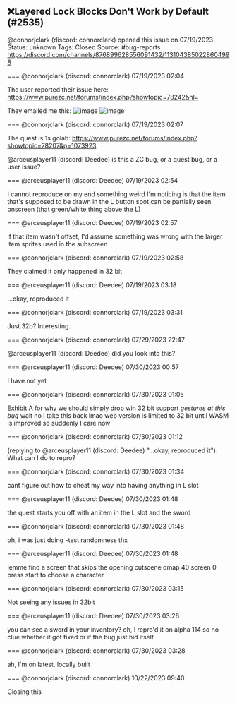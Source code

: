 ## ❌Layered Lock Blocks Don't Work by Default (#2535)
@connorjclark (discord: connorclark) opened this issue on 07/19/2023
Status: unknown
Tags: Closed
Source: #bug-reports https://discord.com/channels/876899628556091432/1131043850228604998


=== @connorjclark (discord: connorclark) 07/19/2023 02:04

The user reported their issue here: https://www.purezc.net/forums/index.php?showtopic=78242&hl=

They emailed me this:
![image](https://cdn.discordapp.com/attachments/1131043850228604998/1131043850526392422/zc_screen00001.png?ex=65e7cf2b&is=65d55a2b&hm=5b628bc9e4ac753d878253fa0663e3b9abdcdc9f5e15b22eabf97187c9a84e78&)
![image](https://cdn.discordapp.com/attachments/1131043850228604998/1131043850778071130/zc_screen00002.png?ex=65e7cf2b&is=65d55a2b&hm=c81ac8265919b30eaabbec3ef42c5a02e79d58c3b7ab2002ee0a6ba358004d0b&)

=== @connorjclark (discord: connorclark) 07/19/2023 02:07

The quest is 1s golab: https://www.purezc.net/forums/index.php?showtopic=78207&p=1073923

@arceusplayer11 (discord: Deedee) is this a ZC bug, or a quest bug, or a user issue?

=== @arceusplayer11 (discord: Deedee) 07/19/2023 02:54

I cannot reproduce on my end
something weird I'm noticing is that the item that's supposed to be drawn in the L button spot can be partially seen onscreen
(that green/white thing above the L)

=== @arceusplayer11 (discord: Deedee) 07/19/2023 02:57

if that item wasn't offset, I'd assume something was wrong with the larger item sprites used in the subscreen

=== @connorjclark (discord: connorclark) 07/19/2023 02:58

They claimed it only happened in 32 bit

=== @arceusplayer11 (discord: Deedee) 07/19/2023 03:18

...okay, reproduced it

=== @connorjclark (discord: connorclark) 07/19/2023 03:31

Just 32b? Interesting.

=== @connorjclark (discord: connorclark) 07/29/2023 22:47

@arceusplayer11 (discord: Deedee) did you look into this?

=== @arceusplayer11 (discord: Deedee) 07/30/2023 00:57

I have not yet

=== @connorjclark (discord: connorclark) 07/30/2023 01:05

Exhibit A for why we should simply drop win 32 bit support
_gestures at this bug_
wait no I take this back lmao web version is limited to 32 bit until WASM is improved so suddenly I care now

=== @connorjclark (discord: connorclark) 07/30/2023 01:12

(replying to @arceusplayer11 (discord: Deedee) "...okay, reproduced it"): What can I do to repro?

=== @connorjclark (discord: connorclark) 07/30/2023 01:34

cant figure out how to cheat my way into having anything in L slot

=== @arceusplayer11 (discord: Deedee) 07/30/2023 01:48

the quest starts you off with an item in the L slot
and the sword

=== @connorjclark (discord: connorclark) 07/30/2023 01:48

oh, i was just doing -test randomness
thx

=== @arceusplayer11 (discord: Deedee) 07/30/2023 01:48

lemme find a screen that skips the opening cutscene
dmap 40 screen 0
press start to choose a character

=== @connorjclark (discord: connorclark) 07/30/2023 03:15

Not seeing any issues in 32bit

=== @arceusplayer11 (discord: Deedee) 07/30/2023 03:26

you can see a sword in your inventory?
oh, I repro'd it on alpha 114
so no clue whether it got fixed or if the bug just hid itself

=== @connorjclark (discord: connorclark) 07/30/2023 03:28

ah, I'm on latest.
locally built

=== @connorjclark (discord: connorclark) 10/22/2023 09:40

Closing this
